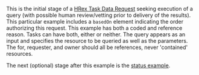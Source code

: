 This is the initial stage of a [HRex Task Data Request](StructureDefinition-hrex-task-data-request.html) seeking execution of a query (with possible human review/vetting prior to delivery of the results).  This particular example includes a `basedOn` element indicating the order authorizing this request.  This example has both a coded and reference reason.  Tasks can have both, either or neither.  The query appears as an input and specifies the resource to be queried as well as the parameters.  The for, requester, and owner should all be references, never 'contained' resources.

The next (optional) stage after this example is the [status example](Task-query-status.html).
